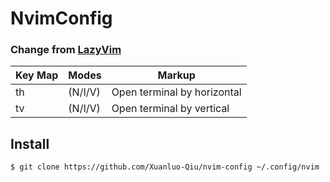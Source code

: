 # NvimConfig
### Change from [LazyVim](https://github.com/LazyVim/LazyVim)

| Key Map             | Modes   | Markup                     |
| ------------------- | ------- | -------------------------- |
| <space>th           | (N/I/V) | Open terminal by horizontal|
| <space>tv           | (N/I/V) | Open terminal by vertical  |

## Install
```
$ git clone https://github.com/Xuanluo-Qiu/nvim-config ~/.config/nvim
```
